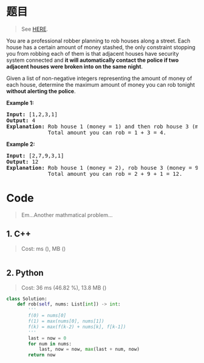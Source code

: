# 题目

> See [HERE](https://leetcode.com/problems/house-robber/).

<div><p>You are a professional robber planning to rob houses along a street. Each house has a certain amount of money stashed, the only constraint stopping you from robbing each of them is that adjacent houses have security system connected and <b>it will automatically contact the police if two adjacent houses were broken into on the same night</b>.</p>

<p>Given a list of non-negative integers representing the amount of money of each house, determine the maximum amount of money you can rob tonight <b>without alerting the police</b>.</p>

<p><strong>Example 1:</strong></p>

<pre><strong>Input:</strong> [1,2,3,1]
<strong>Output:</strong> 4
<strong>Explanation:</strong> Rob house 1 (money = 1) and then rob house 3 (money = 3).
&nbsp;            Total amount you can rob = 1 + 3 = 4.</pre>

<p><strong>Example 2:</strong></p>

<pre><strong>Input:</strong> [2,7,9,3,1]
<strong>Output:</strong> 12
<strong>Explanation:</strong> Rob house 1 (money = 2), rob house 3 (money = 9) and rob house 5 (money = 1).
&nbsp;            Total amount you can rob = 2 + 9 + 1 = 12.
</pre>
</div>

# Code

> Em...Another mathmatical problem...

## 1. C++

> Cost: ms (), MB ()

```cpp

```

## 2. Python

> Cost: 36 ms (46.82 %), 13.8 MB ()

```python
class Solution:
    def rob(self, nums: List[int]) -> int:
        '''
        f(0) = nums[0]
        f(1) = max(nums[0], nums[1])
        f(k) = max(f(k-2) + nums[k], f[k-1])
        '''
        last = now = 0
        for num in nums:
            last, now = now, max(last + num, now)
        return now
```
